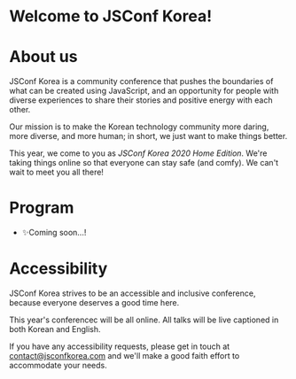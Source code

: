 # Welcome to JSConf Korea!

# About us

JSConf Korea is a community conference that pushes the boundaries of what can be created using JavaScript, and an opportunity for people with diverse experiences to share their stories and positive energy with each other.

Our mission is to make the Korean technology community more daring, more diverse, and more human; in short, we just want to make things better.

This year, we come to you as *JSConf Korea 2020 Home Edition*. We're taking things online so that everyone can stay safe (and comfy). We can't wait to meet you all there!

# Program

- ✨Coming soon...!

# Accessibility

JSConf Korea strives to be an accessible and inclusive conference, because everyone deserves a good time here.

This year's conferencec will be all online. All talks will be live captioned in both Korean and English.

If you have any accessibility requests, please get in touch at [contact@jsconfkorea.com](mailto:contact@jsconfkorea.com) and we'll make a good faith effort to accommodate your needs.
